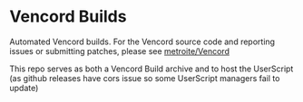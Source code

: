 # Vencord Builds

Automated Vencord builds. For the Vencord source code and reporting issues or submitting patches, please see [metroite/Vencord](https://github.com/metroite/Vencord)

This repo serves as both a Vencord Build archive and to host the UserScript (as github releases have cors issue so some UserScript managers fail to update)
